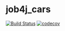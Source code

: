 # job4j_cars
[![Build Status](https://travis-ci.org/grigan-uragan/job4j_cars.svg?branch=master)](https://travis-ci.org/grigan-uragan/job4j_cars)
[![codecov](https://codecov.io/gh/grigan-uragan/job4j_cars/branch/master/graph/badge.svg)](https://codecov.io/gh/grigan-uragan/job4j_cars)
